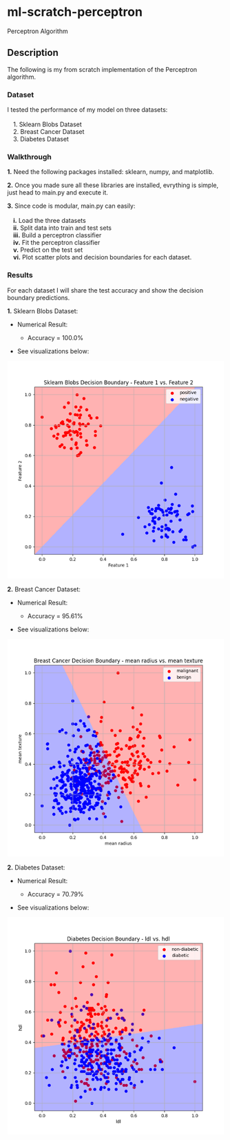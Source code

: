 # ml-scratch-perceptron
Perceptron Algorithm

## **Description**
The following is my from scratch implementation of the Perceptron algorithm.

### **Dataset**

I tested the performance of my model on three datasets: \
\
    &emsp;1. Sklearn Blobs Dataset \
    &emsp;2. Breast Cancer Dataset \
    &emsp;3. Diabetes Dataset

### **Walkthrough**

**1.** Need the following packages installed: sklearn, numpy, and matplotlib.

**2.** Once you made sure all these libraries are installed, evrything is simple, just head to main.py and execute it.

**3.** Since code is modular, main.py can easily: \
\
    &emsp;**i.** Load the three datasets \
    &emsp;**ii.** Split data into train and test sets \
    &emsp;**iii.** Build a perceptron classifier \
    &emsp;**iv.** Fit the perceptron classifier \
    &emsp;**v.** Predict on the test set \
    &emsp;**vi.** Plot scatter plots and decision boundaries for each dataset.

### **Results**

For each dataset I will share the test accuracy and show the decision boundary predictions.

**1.** Sklearn Blobs Dataset:

- Numerical Result:
     - Accuracy = 100.0%

- See visualizations below:

 ![alt text](https://github.com/ZainUFarhat/ml-scratch-perceptron/blob/main/plots/blobs/blobs_decision_boundary.png?raw=true) 

**2.** Breast Cancer Dataset:

- Numerical Result:
     - Accuracy = 95.61%

- See visualizations below:

 ![alt text](https://github.com/ZainUFarhat/ml-scratch-perceptron/blob/main/plots/bc/bc_decision_boundary.png?raw=true)

**2.** Diabetes Dataset:

- Numerical Result:
     - Accuracy = 70.79%

- See visualizations below:

 ![alt text](https://github.com/ZainUFarhat/ml-scratch-perceptron/blob/main/plots/db/db_decision_boundary.png?raw=true)